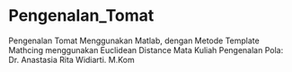# Pengenalan_Tomat
Pengenalan Tomat Menggunakan Matlab,  dengan Metode Template Mathcing menggunakan Euclidean Distance
Mata Kuliah Pengenalan Pola: Dr. Anastasia Rita Widiarti. M.Kom
